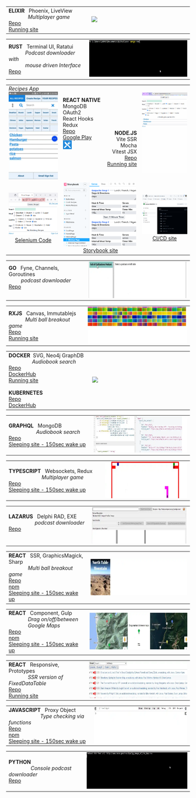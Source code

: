 
<table>
 <tr>
       <td width="260">
        <b>ELIXIR</b> &nbsp; Phoenix, LiveView <br>&nbsp;&nbsp;&nbsp;&nbsp;&nbsp;&nbsp;&nbsp;&nbsp;&nbsp;&nbsp;&nbsp;&nbsp;&nbsp;&nbsp;<i>Multiplayer game</i><br>  
        <a href="https://github.com/steenhansen/elixir-liveview-snake#s">Repo</a><br>
        <a href="https://evening-eyrie-25210-f2edb2eac607.herokuapp.com/Projects-Game/Players-Name">Running site</a>
        </td>
        <td width="400">
         <a href="https://evening-eyrie-25210-f2edb2eac607.herokuapp.com/images/tall-elixir.webp" title="Full size video">
                <img src="./i/short-elixir.webp" height="100">
            </a>      
        </td>
    </tr>
</table>

<table>
 <tr>
       <td width="260">
        <b>RUST</b> &nbsp; Terminal UI, Ratatui<br>
        &nbsp;&nbsp;&nbsp;&nbsp;&nbsp;&nbsp;&nbsp;&nbsp;&nbsp;&nbsp;&nbsp;&nbsp;<i>Podcast downloader with</i><br>
          &nbsp;&nbsp;&nbsp;&nbsp;&nbsp;&nbsp;&nbsp;&nbsp;&nbsp;&nbsp;&nbsp;&nbsp;<i>mouse driven Interface</i><br>
        <a href="https://github.com/steenhansen/rust-podcast-downloader#s">Repo</a>
        </td>
        <td width="400">
         <a href="https://evening-eyrie-25210-f2edb2eac607.herokuapp.com/images/tall-rust.gif" title="Full size video">
                <img src="./i/short-rust.webp" height="100">
            </a>      
        </td>
    </tr>
</table>


<table>
 <tr>
       <td width="200">
            <i>Recipes App</i><br>
            <a href="https://evening-eyrie-25210-f2edb2eac607.herokuapp.com/images/tall-phone-android.webp" title="Full size video">
                 <img src="./i/tall-phone-android.webp" width="200">
            </a>   
        </td>
        <td width="90">
          <br><b>REACT&nbsp;NATIVE</b><br>
            MongoDB <br> 
            OAuth2<br> 
            React&nbsp;Hooks<br>
            Redux<br>
            <a href="https://github.com/steenhansen/react-native-phone-recipes#s">Repo</a><br>
            <a href="https://play.google.com/store/apps/details?id=com.fonecook3">Google&nbsp;Play</a><br>
            <img src="./i/google-icon-48.png" width="24">&nbsp;&nbsp;&nbsp;&nbsp;&nbsp;
            <br><br><br><br><br>
        </td>
        <td width="90" align="right"  >
           <br><br><br><br><br><br><b>NODE.JS</b><br>
            Vite SSR<br>
            Mocha<br>
            Vitest JSX<br>
            <a href="https://github.com/steenhansen/type-czech-phone-recipes#s">Repo</a> <br> 
            <a href="https://phone-recipes.herokuapp.com/steenhansen1942/gmail.com">Running&nbsp;site</a><br><br>
        </td>
        <td width="200" align="center">
         <a href="https://evening-eyrie-25210-f2edb2eac607.herokuapp.com/images/tall-phone-web.gif" title="Full size video">
                <img src="./i/tall-phone-web.gif" width="180">
            </a>        
        </td>
    </tr>
   <tr>
  <td align="center"><picture><img src="./i/selenium.png" width="200"></picture><br><a href="https://github.com/steenhansen/type-czech-phone-recipes/tree/main/test-selenium">Selenium Code</a></td>
        <td colspan="2"  align="center"><picture><img src="./i/storybook.png" width="200">&nbsp;</picture><a href="https://6269af43d179dc004af9a1ec-ltzwmhwlbd.chromatic.com/?path=/story/pages-minimalpage--minimal-page">Storybook site</a></td>
        <td  align="center"><picture><img src="./i/ci-cd.png" width="200"></picture><br><a href="https://github.com/steenhansen/type-czech-phone-recipes/actions/runs/8317745868/job/23219385924">CI/CD site</a></td>
    </tr>
</table>


<table>
 <tr>
       <td width="260">
        <b>GO</b>  &nbsp; Fyne, Channels, Goroutines    <br>&nbsp;&nbsp;&nbsp;&nbsp;&nbsp;&nbsp;&nbsp;&nbsp;   <i>podcast downloader</i><br>  
        <a href="https://github.com/steenhansen/go-podcast-downloader#s">Repo</a><br><br>
        </td>
        <td width="400">
         <a href="https://evening-eyrie-25210-f2edb2eac607.herokuapp.com/images/tall-go.webp" title="Full size video">
                <img src="./i/short-go.webp" height="100">
            </a>      
        </td>
    </tr>
</table>


<table>
 <tr>
       <td width="260">
        <b>RXJS</b>  &nbsp; Canvas, Immutablejs   <br>&nbsp;&nbsp;&nbsp;&nbsp;&nbsp;&nbsp;&nbsp;&nbsp;&nbsp;&nbsp;&nbsp; <i>Multi ball breakout game</i><br>  
        <a href="https://github.com/steenhansen/rxjs-breakout#s">Repo</a><br>
        <a href="https://steenhansen.github.io/gh-pages/">Running site</a>
        </td>
        <td width="400">
         <a href="https://evening-eyrie-25210-f2edb2eac607.herokuapp.com/images/tall-rxjs.webp" title="Full size video">
                <img src="./i/short-rxjs.webp" height="100">
            </a>      
        </td>
    </tr>
</table>



<table>
 <tr>
       <td width="260">
        <b>DOCKER</b>  &nbsp;SVG, Neo4j GraphDB   <br>&nbsp;&nbsp;&nbsp;&nbsp;&nbsp;&nbsp;&nbsp;&nbsp;&nbsp;&nbsp;&nbsp;&nbsp;&nbsp;&nbsp;&nbsp;&nbsp;&nbsp;<i>Audiobook search</i><br>  
        <a href="https://github.com/steenhansen/sffaudio-search-docker-compose#s">Repo</a><br>
        <a href="https://hub.docker.com/r/steenhansen/sff-audio-search">DockerHub</a><br>
        <a href="http://45.79.183.31/?author=isaac-asimov">Running site</a>
        <br><br>
         <b>KUBERNETES</b><br>  
        <a href="https://github.com/steenhansen/sffaudio-search-kubernetes#s">Repo</a><br>
        <a href="https://hub.docker.com/r/steenhansen/sff-audio-kube">DockerHub</a><br>
        </td>
        <td width="400">
         <a href="https://evening-eyrie-25210-f2edb2eac607.herokuapp.com/images/tall-search.webp" title="Full size video">
                <img src="https://evening-eyrie-25210-f2edb2eac607.herokuapp.com/images/tall-search.webp" height="200">
            </a>      
        </td>
    </tr>
</table>

<table>
 <tr>
       <td width="260">
        <b>GRAPHQL</b>  &nbsp; MongoDB   <br>&nbsp;&nbsp;&nbsp;&nbsp;&nbsp;&nbsp;&nbsp;&nbsp;&nbsp;&nbsp;&nbsp;&nbsp;&nbsp;&nbsp;&nbsp;&nbsp;&nbsp;&nbsp;&nbsp;&nbsp;<i>Audiobook search</i><br>  
        <a href="https://github.com/steenhansen/sffaudio-graph-ql#s">Repo</a><br>
        <a href="https://sffaudio-graph-ql.onrender.com/graphiql?operationName=serch_ql&query=query%20serch_ql(%24search_parameter%3A%20String!)%20%7B%0A%20%20search_site_content(search_text%3A%20%24search_parameter)%20%7B%0A%20%20%20%20%20%20...%20on%20ArticlePage%7B%20ID%20headline%20article_post%20%20%20%7D%2C%0A%20%20%20%20...%20on%20MentionPage%7B%20ID%20headline%20mention_post%20%20%20%7D%2C%0A%20%20%20%20...%20on%20RsdMedia%20%7B%20ID%20rsd_post%20resource%0A%20%20%20%20%20%20%20%20%20%20%20%20%20%20%20%20%20%20%20%20%20%20book%7B%20author%20title%20%7D%0A%20%20%20%20%20%20%20%20%20%20%20%20%20%20%20%20%20%20%20%20%20%20podcast%20%7B%20description%20mp3%20length%20episode%20%7D%20%20%20%7D%2C%0A%20%20%20%20...%20on%20SffAudioMedia%20%7B%20ID%20sffaudio_post%20narrator%0A%20%20%20%20%20%20%20%20%20%20%20%20%20%20%20%20%20%20%20%20%20%20%20%20%20%20%20possiblebook%7B%20author%20title%20%7D%0A%20%20%20%20%20%20%20%20%20%20%20%20%20%20%20%20%20%20%20%20%20%20%20%20%20%20%20podcast%20%7B%20description%20mp3%20length%20episode%20%7D%20%20%20%7D%0A%20%20%7D%0A%7D%0A&variables=%7B%0A%20%20%22search_parameter%22%3A%20%22Clarke%22%0A%7D">Sleeping site - 150sec wake up</a>
        </td>
        <td width="400">
         <a href="https://evening-eyrie-25210-f2edb2eac607.herokuapp.com/images/tall-graph.webp" title="Full size video">
                <img src="./i/short-graph.webp" height="100">
            </a>      
        </td>
    </tr>
</table>


<table>
 <tr>
       <td width="300">
        <b>TYPESCRIPT</b>  &nbsp; Websockets, Redux   <br>&nbsp;&nbsp;&nbsp;&nbsp;&nbsp;&nbsp;&nbsp;&nbsp;&nbsp;&nbsp;&nbsp;&nbsp;&nbsp;&nbsp;&nbsp;&nbsp;&nbsp;&nbsp;&nbsp;&nbsp;&nbsp;&nbsp;&nbsp;&nbsp;<i>Multiplayer game</i><br>  
        <a href="https://github.com/steenhansen/electric-snakes#s">Repo</a><br>
        <a href="https://electric-snakes.onrender.com/create-game/#freehosting-wait-for-at-least-150-seconds">Sleeping site - 150sec wake up</a>
        </td>
        <td width="360">
         <a href="https://raw.githubusercontent.com/steenhansen/steenhansen/main/i/tall-typescript.gif" title="Full size video">
                <img src="./i/short-typescript.gif" height="100">
            </a>      
        </td>
    </tr>
</table>

<table>
 <tr>
       <td width="260">
        <b>LAZARUS</b>  &nbsp; Delphi RAD, EXE    <br>&nbsp;&nbsp;&nbsp;&nbsp;&nbsp;&nbsp;&nbsp;&nbsp;&nbsp;&nbsp;&nbsp;&nbsp;&nbsp;&nbsp;&nbsp;&nbsp;&nbsp;&nbsp;&nbsp;<i>podcast downloader</i><br>  
        <a href="https://github.com/steenhansen/podcast-downloader#s">Repo</a><br><br>
        </td>
        <td width="400">
         <a href="https://evening-eyrie-25210-f2edb2eac607.herokuapp.com/images/tall-delphi.webp" title="Full size video">
                <img src="./i/short-delphi.webp" height="100">
            </a>      
        </td>
    </tr>
</table>
  
<table>
 <tr>
       <td width="260">
        <b>REACT</b>  &nbsp; SSR, GraphicsMagick, Sharp   <br>&nbsp;&nbsp;&nbsp;&nbsp;&nbsp;&nbsp;&nbsp;&nbsp;&nbsp;&nbsp;&nbsp;&nbsp;&nbsp; <i>Multi ball breakout game</i><br>  
        <a href="https://github.com/steenhansen/react-hover-grid#s">Repo</a><br>
        <a href="https://www.npmjs.com/package/react-hover-grid">npm</a><br>
        <a href="https://react-hover-grid.onrender.com/#freehosting-wait-for-at-least-150-seconds">Sleeping site - 150sec wake up</a>
        </td>
        <td width="400">
         <a href="https://evening-eyrie-25210-f2edb2eac607.herokuapp.com/images/tall-hover.webp" title="Full size video">
                <img src="./i/short-hover.webp" height="100">
            </a>      
        </td>
    </tr>
</table>



<table>
 <tr>
       <td width="260">
        <b>REACT</b>  &nbsp; Component, Gulp  <br>&nbsp;&nbsp;&nbsp;&nbsp;&nbsp;&nbsp;&nbsp;&nbsp;&nbsp;&nbsp;&nbsp;&nbsp;&nbsp; <i>Drag on/off/between<br>&nbsp;&nbsp;&nbsp;&nbsp;&nbsp;&nbsp;&nbsp;&nbsp;&nbsp;&nbsp;&nbsp;&nbsp;&nbsp;&nbsp;Google Maps</i><br>  
        <a href="https://github.com/steenhansen/gmap-dragdrop-react#s">Repo</a><br>
        <a href="https://www.npmjs.com/package/gmap-dragdrop-react">npm</a><br>
        <a href="https://gmap-dragdrop-examples.onrender.com/#freehosting-wait-for-at-least-150-seconds">Sleeping site - 150sec wake up</a>
        </td>
        <td width="400">
         <a href="https://evening-eyrie-25210-f2edb2eac607.herokuapp.com/images/tall-drag.webp" title="Full size video">
                <img src="./i/short-drag.webp" height="100">
            </a>      
        </td>
    </tr>
</table>



[iso_g]: https://github.com/steenhansen/Isomorphic-React-on-Heroku#s
[pod_h]: https://sffaudio.herokuapp.com/podcast/table

| | |
|-|-|
| **REACT** &nbsp; Responsive, Prototypes <br>&nbsp;&nbsp;&nbsp;&nbsp;&nbsp;&nbsp;&nbsp;&nbsp;&nbsp;&nbsp;&nbsp;&nbsp;&nbsp;&nbsp;_SSR version of FixedDataTable_ <br>[Repo][iso_g]   <br>  [Running site][pod_h]          |     [<img src="./i/short-iso.webp" height="100">](https://evening-eyrie-25210-f2edb2eac607.herokuapp.com/images/tall-iso.webp "Full size video")    



[aon_w]: https://type-czech-always-on.onrender.com/#freehosting-wait-for-at-least-150-seconds
[tcz_g]: https://github.com/steenhansen/type-czech#s
[tcz_n]: https://www.npmjs.com/package/type-czech

| | |
|-|-|
| **JAVASCRIPT** &nbsp; Proxy Object <br>&nbsp;&nbsp;&nbsp;&nbsp;&nbsp;&nbsp;&nbsp;&nbsp;&nbsp;&nbsp;&nbsp;&nbsp;&nbsp;&nbsp;&nbsp;&nbsp;&nbsp;&nbsp;&nbsp;&nbsp;&nbsp;&nbsp;&nbsp;_Type checking via functions_ <br>[Repo][tcz_g]   <br>  [npm][tcz_n] <br>  [Sleeping site - 150sec wake up][aon_w]          |     [<img src="./i/tall-czech.webp" height="100">](https://evening-eyrie-25210-f2edb2eac607.herokuapp.com/images/tall-czech.webp "Full size video")    


[ppd_g]: https://github.com/steenhansen/python-podcast-downloader#s

| | |
|-|-|
| **PYTHON**     <br> &nbsp;&nbsp;&nbsp;&nbsp;&nbsp;&nbsp;&nbsp;&nbsp;&nbsp;&nbsp;&nbsp;&nbsp;&nbsp;&nbsp;&nbsp;  _Console podcast downloader_<br>    [Repo][ppd_g]   |     [<img src="./i/short-python.webp" height="100">](./i/tall-python.gif "Full size video")  


[gdo_w]: https://github.com/steenhansen/go-podcast-downloader/raw/main/Gui-Podcast-Downloader.exe.zip
[rec_a]: https://play.google.com/store/apps/details?id=com.fonecook3
[rec_m]: https://github.com/steenhansen/react-native-phone-recipes#fast-start
[rec_g]: https://github.com/steenhansen/type-czech-phone-recipes#fast-start
[rec_w]: https://phone-recipes.herokuapp.com/steenhansen1942/gmail.com
[aon_g]: https://github.com/steenhansen/type-czech-always-on
[can_g]: https://github.com/steenhansen/type-czech-canonical
[can_w]: https://type-czech-canonical.onrender.com/#freehosting-wait-for-at-least-150-seconds
[sms_g]: https://github.com/steenhansen/crash-sms
[lbl_g]: https://github.com/steenhansen/rxjs-label-maker
[lbl_w]: https://steenhansen.github.io/rxjs-label-maker/
[drg_g]: https://github.com/steenhansen/rxjs-drag-n-drop
[drg_w]: https://steenhansen.github.io/rxjs-drag-n-drop/
[aut_c]: https://codepen.io/steen-hansen/pen/XWEXYgQ
[ctd_g]: https://github.com/steenhansen/clojure-text-diff
[mon_g]: https://gist.github.com/steenhansen/f9a9e9eee2fd563e378d8ddfce98cf0a
[val_g]: https://gist.github.com/steenhansen/5a0dbad5388a79ebb900b257fc7a129c
[ram_g]: https://gist.github.com/steenhansen/3e8c320725c6196c9a259661473dec42
[php_a]: https://gist.github.com/steenhansen/6b15623db6139c429c4fdf6f46ae9745
[rnt_g]: https://github.com/steenhansen/react-native-google-signin-verified
[sli_m]: http://45.79.183.31/?book=sci-fi-private-eye&author=isaac-asimov,robert-silverberg,poul-anderson,fred-saberhagen,edward-wellen,philip-k-dick
[sli_r]: http://45.79.183.31/?book=beyond-lies-the-wub&author=philip-k-dick&view=rsd&choice=1
[swi_g]: https://github.com/steenhansen/sffaudio-search-docker-run
[sgr_j]: https://sffaudio-graph-ql.onrender.com/graphql?operationName=serch_ql&query=%0Aquery%20serch_ql(%24search_parameter%3A%20String!)%20%7B%0A%20search_site_content(search_text%3A%20%24search_parameter)%20%7B%0A%20...%20on%20ArticlePage%7B%20ID%20headline%20article_post%20%7D%2C%0A%20...%20on%20MentionPage%7B%20ID%20headline%20mention_post%20%7D%2C%0A%20...%20on%20RsdMedia%20%7B%20ID%20rsd_post%20resource%0A%20book%20%7B%20author%20title%20%7D%0A%20podcast%20%7B%20description%20mp3%20length%20episode%20%7D%20%7D%2C%0A%20...%20on%20SffAudioMedia%20%7B%20ID%20sffaudio_post%20narrator%20about%0A%20possiblebook%7B%20author%20title%20%7D%0A%20podcast%20%7B%20description%20mp3%20length%20episode%20%7D%20%7D%2C%0A%20...%20on%20PdfMedia%20%7B%20ID%0A%20book%20%7B%20author%20title%20%7D%0A%20issues%20%7B%20url%20publisher%20pages%20%7D%20%7D%0A%20%7D%0A%7D%20&variables=%7B%20%22search_parameter%22%3A%20%22clarke%22%7D
[rsd_h]: https://sffaudio.herokuapp.com/rsd/table
[pod_s]: https://docs.google.com/spreadsheets/d/1cWtA1AaY83cBuU_6vt64adDeR-dfT-X1U5VgvCRVMAg/edit#gid=0
[rsd_s]: https://docs.google.com/spreadsheets/d/1VFMgWy6wmTkFIpeNW-NkZdWmpz5iZcuULgMpjn8_QgU/edit#gid=0
[pod_w]: https://www.sffaudio.com/the-sffaudio-podcast/
[rsd_w]: https://www.sffaudio.com/reading-short-and-deep/
[dsk_w]: https://github.com/steenhansen/podcast-downloader/raw/master/podcast-downloader-exes.zip
[rhg_e]: https://github.com/steenhansen/react-hover-grid-examples
[map_e]: https://github.com/steenhansen/gmap-dragdrop-examples
[php_g]: https://github.com/steenhansen/php-google-api-example
[ang_g]: https://github.com/steenhansen/sffaudio-podcasts-angular

